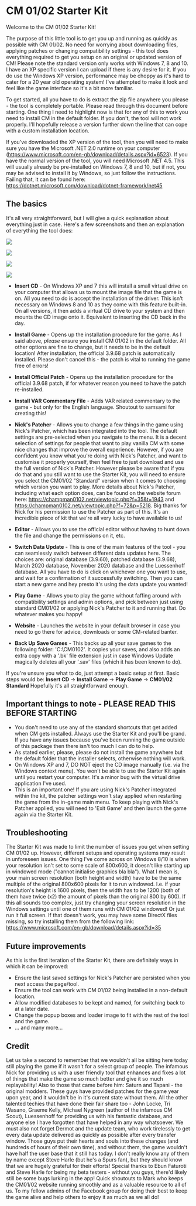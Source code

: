 # CM 01/02 Starter Kit
Welcome to the CM 01/02 Starter Kit!

The purpose of this little tool is to get you up and running as quickly as possible with CM 01/02. No need for worrying about downloading files, applying patches or changing compatibility settings - this tool does everything required to get you setup on an original or updated version of CM! Please note the standard version only works with Windows 7, 8 and 10. I have an XP specific version I can upload if there is any desire for it.
If you do use the Windows XP version, performance may be choppy as it's hard to cater for a 20 year old operating system! I've attempted to make it look and feel like the game interface so it's a bit more familiar.

To get started, all you have to do is extract the zip file anywhere you please - the tool is completely portable. Please read through this document before starting. One thing I need to highlight now is that for any of this to work you need to install CM in the default folder.
If you don't, the tool will not work properly. I'll hopefully release a version further down the line that can cope with a custom installation location.

If you've downloaded the XP version of the tool, then you will need to make sure you have the Microsoft .NET 2.0 runtime on your computer (https://www.microsoft.com/en-gb/download/details.aspx?id=6523).
If you have the normal version of the tool, you will need Microsoft .NET 4.5. This will usually already be pre-installed on Windows 7, 8 and 10, but if not, you may be advised to
install it by Windows, so just follow the instructions. Failing that, it can be found here: https://dotnet.microsoft.com/download/dotnet-framework/net45

## The basics

It's all very straightforward, but I will give a quick explanation about everything just in case. Here's a few screenshots and then an explanation of everything the tool does:
<p align="left"><img src="https://i.ibb.co/NrWspVh/Main-Menu.png"/></p>
<p align="left"><img src="https://i.ibb.co/28Zw20G/Nick-Patcher-Menu.png"/></p>
<p align="left"><img src="https://i.ibb.co/FVCHRmZ/Version-Menu.png"/></p>
<p align="left"><img src="https://i.ibb.co/rmPXHB1/Play-Menu.png"/></p>

-   **Insert CD** - On Windows XP and 7 this will install a small virtual drive on your computer that allows us to mount the image file that the game is on. All you need to do is accept the installation of the driver. This isn't necessary on Windows 8 and 10 as they come with this feature built-in. On all versions, it then adds a virtual CD drive to your system and then mounts the CD image onto it. Equivalent to inserting the CD back in the day.

-   **Install Game** - Opens up the installation procedure for the game. As I said above, _please_ ensure you install CM 01/02 in the default folder. All other options are fine to change, but it needs to be in the default location! After installation, the official 3.9.68 patch is automatically installed. Please don't cancel this - the patch is vital to running the game free of errors!

-   **Install Official Patch** - Opens up the installation procedure for the official 3.9.68 patch, if for whatever reason you need to have the patch re-installed.

-   **Install VAR Commentary File** - Adds VAR related commentary to the game - but only for the English language. Shoutout to samsami for creating this!

-   **Nick's Patcher** - Allows you to change a few things in the game using Nick's Patcher, which has been integrated into the tool. The default settings are pre-selected when you navigate to the menu. It is a decent selection of settings for people that want to play vanilla CM with some nice changes that improve the overall experience. However, if you are confident you know what you're doing with Nick's Patcher, and want to customise it properly yourself, then feel free to just download and use the full version of Nick's Patcher.
However please be aware that if you do that and you still want to use the Starter Kit, you will need to ensure you select the CM01/02 "Standard" version when it comes to choosing which version you want to play.
More details about Nick's Patcher, including what each option does, can be found on the website forum here: https://champman0102.net/viewtopic.php?f=35&t=1943 and https://champman0102.net/viewtopic.php?f=72&p=5218.
Big thanks for Nick for his permission to use the Patcher as part of this. It's an incredible piece of kit that we're all very lucky to have available to us!

-   **Editor** - Allows you to use the official editor without having to hunt down the file and change the permissions on it, etc.

-   **Switch Data Update** - This is one of the main features of the tool - you can seamlessly switch between different data updates here. The choices are: original database (3.9.60), patched database (3.9.68), March 2020 database, November 2020 database and the Luessenhoff database. All you have to do is click on whichever one you want to use, and wait for a confirmation of it successfully switching. Then you can start a new game and hey presto it's using the data update you wanted!

-   **Play Game** - Allows you to play the game without faffing around with compatibility settings and admin options, and pick between just using standard CM01/02 or applying Nick's Patcher to it and running that. Do whatever makes you happy!

-   **Website** - Launches the website in your default browser in case you need to go there for advice, downloads or some CM-related banter.

-   **Back Up Save Games** - This backs up all your save games to the following folder: 'C:\CM0102'. It copies your saves, and also adds an extra copy with a '.bk' file extension just in case Windows Update magically deletes all your '.sav' files (which it has been known to do).

If you're unsure you what to do, just attempt a basic setup at first. Basic steps would be: **Insert CD** -> **Install Game** -> **Play Game** -> **CM01/02 Standard**
Hopefully it's all straightforward enough.

## Important things to note - PLEASE READ THIS BEFORE STARTING

- You don't need to use any of the standard shortcuts that get added when CM gets installed. Always use the Starter Kit and you'll be grand. If you have any issues because you've been running the game outside of this package then there isn't too much I can do to help.
- As stated earlier, please, please do not install the game anywhere but the default folder that the installer selects, otherwise nothing will work.
- On Windows XP and 7, DO NOT eject the CD image manually (i.e. via the Windows context menu). You won't be able to use the Starter Kit again until you restart your computer. It's a minor bug with the virtual drive application I've used.
- This is an important one! If you are using Nick's Patcher integrated within the kit, the patcher settings won't stay applied when restarting the game from the in-game main menu. To keep playing with Nick's Patcher applied, you will need to 'Exit Game' and then launch the game again via the Starter Kit.

## Troubleshooting

The Starter Kit was made to limit the number of issues you get when setting CM 01/02 up. However, different setups and operating systems may result in unforeseen issues. One thing I've come across on Windows 8/10 is when your resolution isn't set to some scale of 800x600, it doesn't like starting up in windowed mode ("cannot initialise graphics bla bla"). What I mean is, your main screen resolution (both height and width) have to be the same multiple of the original 800x600 pixels for it to run windowed. I.e. if your resolution's height is 1600 pixels, then the width has to be 1200 (both of them have twice (x2) the amount of pixels than the original 800 by 600). If this all sounds too complex, just try changing your screen resolution in the Windows settings until one of them runs with CM 01/02 windowed! Or just run it full screen. If that doesn't work, you may have some DirectX files missing, so try installing them from the following link: https://www.microsoft.com/en-gb/download/details.aspx?id=35

## Future improvements

As this is the first iteration of the Starter Kit, there are definitely ways in which it can be improved:

- Ensure the last saved settings for Nick's Patcher are persisted when you next access the page/tool.
- Ensure the tool can work with CM 01/02 being installed in a non-default location.
- Allow modified databases to be kept and named, for switching back to at a later date.
- Change the popup boxes and loader image to fit with the rest of the tool and the game.
- ... and many more...

## Credit

Let us take a second to remember that we wouldn't all be sitting here today still playing the game if it wasn't for a select group of people.
The infamous Nick for providing us with a user friendly tool that enhances and fixes a lot of things that make the game so much better and give it so much replayability! Also to those that came before him: Saturn and Tapani - the original modders. These guys have provided patches for the game year upon year, and it wouldn't be in it's current state without them.
All the other talented techies that have done their fair share too - John Locke, Tri Wasano, Graeme Kelly, Michael Nygreen (author of the infamous CM Scout), Luessenhoff for providing us with his fantastic database, and anyone else I have forgotten that have helped in any way whatsoever.
We must also not forget Dermot and the update team, who work tirelessly to get every data update delivered as quickly as possible after every transfer window.
Those guys put their hearts and souls into these changes (and hundreds of hours of their own time), and without them, the game wouldn't have half the user base that it still has today. I don't really know any of them by name except Steve Harle (but he's a Spurs fan), but they should know that we are hugely grateful for their efforts!
Special thanks to Ebun Faturoti and Steve Harle for being my beta testers - without you guys, there'd likely still be some bugs lurking in the app!
Quick shoutouts to Mark who keeps the CM01/02 website running smoothly and as a valuable resource to all of us. To my fellow admins of the Facebook group for doing their best to keep the game alive and help others to enjoy it as much as we all do!
